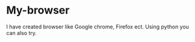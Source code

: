 # My-browser
I have created browser like Google chrome, Firefox ect. Using python you can also try. 
